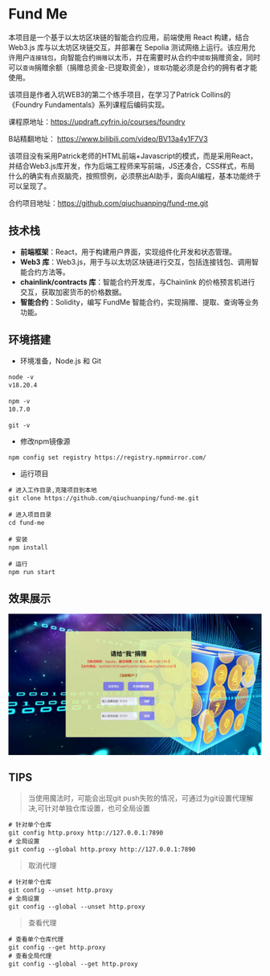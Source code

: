 # Fund Me
本项目是一个基于以太坊区块链的智能合约应用，前端使用 React 构建，结合 Web3.js 库与以太坊区块链交互，并部署在 Sepolia 测试网络上运行。该应用允许用户`连接钱包`，向智能合约`捐赠`以太币，并在需要时从合约中`提取`捐赠资金，同时可以`查询`捐赠余额（捐赠总资金-已提取资金），`提取`功能必须是合约的拥有者才能使用。

该项目是作者入坑WEB3的第二个练手项目，在学习了Patrick Collins的《Foundry Fundamentals》系列课程后编码实现。

课程原地址：https://updraft.cyfrin.io/courses/foundry

B站精翻地址： https://www.bilibili.com/video/BV13a4y1F7V3

该项目没有采用Patrick老师的HTML前端+Javascript的模式，而是采用React，并结合Web3.js库开发，作为后端工程师来写前端，JS还凑合，CSS样式，布局什么的确实有点抠脑壳，按照惯例，必须祭出AI助手，面向AI编程，基本功能终于可以呈现了。

合约项目地址：https://github.com/qiuchuanping/fund-me.git

## 技术栈

- **前端框架**：React，用于构建用户界面，实现组件化开发和状态管理。
- **Web3 库**：Web3.js，用于与以太坊区块链进行交互，包括连接钱包、调用智能合约方法等。
- **chainlink/contracts 库**：智能合约开发库，与Chainlink 的价格预言机进行交互，获取加密货币的价格数据。
- **智能合约**：Solidity，编写 FundMe 智能合约，实现捐赠、提取、查询等业务功能。

## 环境搭建
- 环境准备，Node.js 和 Git 

```
node -v
v18.20.4

npm -v
10.7.0

git -v
```

- 修改npm镜像源

```
npm config set registry https://registry.npmmirror.com/
```

- 运行项目

```
# 进入工作目录,克隆项目到本地
git clone https://github.com/qiuchuanping/fund-me.git

# 进入项目目录
cd fund-me

# 安装
npm install

# 运行
npm run start
```
## 效果展示
![](https://raw.githubusercontent.com/qiuchuanping/fund-me-web/main/images/1.png)

## TIPS
> 当使用魔法时，可能会出现git push失败的情况，可通过为git设置代理解决,可针对单独仓库设置，也可全局设置
```shell
# 针对单个仓库
git config http.proxy http://127.0.0.1:7890
# 全局设置
git config --global http.proxy http://127.0.0.1:7890
```
> 取消代理
```shell
# 针对单个仓库
git config --unset http.proxy
# 全局设置
git config --global --unset http.proxy
```
> 查看代理
```shell
# 查看单个仓库代理
git config --get http.proxy
# 查看全局代理
git config --global --get http.proxy
```
